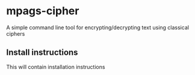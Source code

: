 # mpags-cipher
A simple command line tool for encrypting/decrypting text using classical ciphers
## Install instructions
This will contain installation instructions
